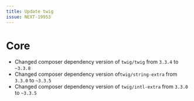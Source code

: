 ```yaml
---
title: Update twig
issue: NEXT-19953
---
```


# Core
* Changed composer dependency version of `twig/twig` from `3.3.4` to `~3.3.8`
* Changed composer dependency version of`twig/string-extra` from `3.3.0` to `~3.3.5`
* Changed composer dependency version of `twig/intl-extra` from `3.3.0` to `~3.3.5`

